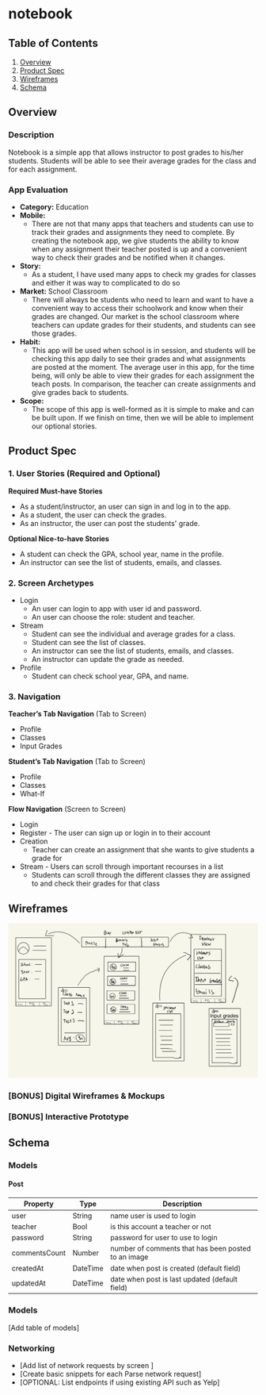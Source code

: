# notebook

## Table of Contents
1. [Overview](#Overview)
1. [Product Spec](#Product-Spec)
1. [Wireframes](#Wireframes)
2. [Schema](#Schema)

## Overview
### Description
Notebook is a simple app that allows instructor to post grades to his/her students. Students will be able to see their average grades for the class and for each assignment.

### App Evaluation

- **Category:** Education
- **Mobile:**
  -   There are not that many apps that teachers and students can use to track their grades and assignments they need to complete. By creating the notebook app, we give students the ability to know when any assignment their teacher posted is up and a convenient way to check their grades and be notified when it changes.
- **Story:** 
  -  As a student, I have used many apps to check my grades for classes and either it was way to complicated to do so 
- **Market:** School Classroom
  -  There will always be students who need to learn and want to have a convenient way to access their schoolwork and know when their grades are changed. Our market is the school classroom where teachers can update grades for their students, and students can see those grades. 
- **Habit:**
  -  This app will be used when school is in session, and students will be checking this app daily to see their grades and what assignments are posted at the moment. The average user in this app, for the time being, will only be able to view their grades for each assignment the teach posts. In comparison, the teacher can create assignments and give grades back to students.
- **Scope:**
  -  The scope of this app is well-formed as it is simple to make and can be built upon. If we finish on time, then we will be able to implement our optional stories.


## Product Spec

### 1. User Stories (Required and Optional)

**Required Must-have Stories**

* As a student/instructor, an user can sign in and log in to the app.
* As a student, the user can check the grades.
* As an instructor, the user can post the students' grade. 

**Optional Nice-to-have Stories**

* A student can check the GPA, school year, name in the profile.
* An instructor can see the list of students, emails, and classes. 

### 2. Screen Archetypes

* Login
   * An user can login to app with user id and password.
   * An user can choose the role: student and teacher. 
* Stream
   * Student can see the individual and average grades for a class.
   * Student can see the list of classes.  
   * An instructor can see the list of students, emails, and classes. 
   * An instructor can update the grade as needed.
* Profile
   * Student can check school year, GPA, and name.

### 3. Navigation

**Teacher’s Tab Navigation** (Tab to Screen)
* Profile
* Classes
* Input Grades

**Student’s Tab Navigation** (Tab to Screen)
* Profile
* Classes
* What-If

**Flow Navigation** (Screen to Screen)

* Login
* Register - The user can sign up or login in to their account
* Creation
   * Teacher can create an assignment that she wants to give students a grade for
* Stream - Users can scroll through important recourses in a list
   * Students can scroll through the different classes they are assigned to and check their grades for that class

## Wireframes
<img src="https://github.com/AbakirH/notebook/blob/main/IMG_0023.jpg?raw=true" width=600>

### [BONUS] Digital Wireframes & Mockups

### [BONUS] Interactive Prototype

## Schema 
### Models
#### Post

   | Property      | Type     | Description |
   | ------------- | -------- | ------------|
   | user      | String   | name user is used to login |
   | teacher        | Bool | is this account a teacher or not |
   | password       | String   | password for user to use to login |
   | commentsCount | Number   | number of comments that has been posted to an image |
   | createdAt     | DateTime | date when post is created (default field) |
   | updatedAt     | DateTime | date when post is last updated (default field) |
   
### Models
[Add table of models]
### Networking
- [Add list of network requests by screen ]
- [Create basic snippets for each Parse network request]
- [OPTIONAL: List endpoints if using existing API such as Yelp]
